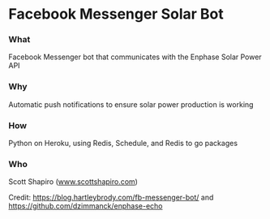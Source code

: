 # Facebook Messenger Solar Bot

### What
Facebook Messenger bot that communicates with the Enphase Solar Power API
 
### Why
Automatic push notifications to ensure solar power production is working 

### How
Python on Heroku, using Redis, Schedule, and Redis to go packages

### Who
Scott Shapiro (www.scottshapiro.com) 

Credit: https://blog.hartleybrody.com/fb-messenger-bot/ and https://github.com/dzimmanck/enphase-echo
